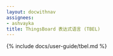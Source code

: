 ```yaml
---
layout: docwithnav
assignees:
- ashvayka
title: ThingsBoard 表达式语言 (TBEL)
---
```


{% include docs/user-guide/tbel.md %}